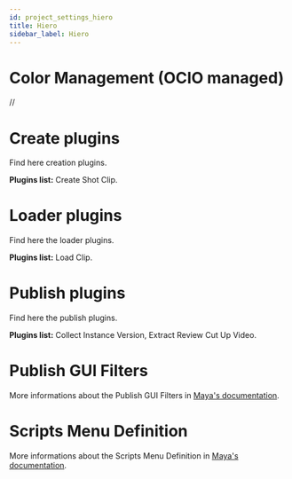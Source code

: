 ```yaml
---
id: project_settings_hiero
title: Hiero
sidebar_label: Hiero
---
```


# Color Management (OCIO managed)
//

# Create plugins
Find here creation plugins.

**Plugins list:** Create Shot Clip.

# Loader plugins
Find here the loader plugins.

**Plugins list:** Load Clip.

# Publish plugins
Find here the publish plugins.

**Plugins list:** Collect Instance Version, Extract Review Cut Up Video.

# Publish GUI Filters
More informations about the Publish GUI Filters in [Maya's documentation](settings_project_maya.md#publish-gui-filter).

# Scripts Menu Definition
More informations about the Scripts Menu Definition in [Maya's documentation](settings_project_maya.md#script-menu-definition).

